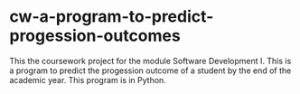 # cw-a-program-to-predict-progession-outcomes
This the coursework project for the module Software Development I. This is a program to predict the progession outcome of a student by the end of the academic year. This program is in Python.
